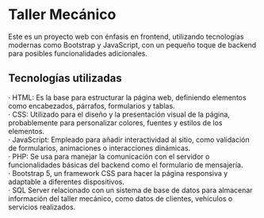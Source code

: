 <h1>Taller Mecánico</h1>
<p>Este es un proyecto web con énfasis en frontend, utilizando tecnologías modernas como Bootstrap y JavaScript, con un pequeño toque de backend para posibles funcionalidades adicionales.</p>

<h2>Tecnologías utilizadas</h2>
· HTML: Es la base para estructurar la página web, definiendo elementos como encabezados, párrafos, formularios y tablas.</br>
· CSS: Utilizado para el diseño y la presentación visual de la página, probablemente para personalizar colores, fuentes y estilos de los elementos. </br>
· JavaScript: Empleado para añadir interactividad al sitio, como validación de formularios, animaciones o interacciones dinámicas. </br>
· PHP: Se usa para manejar la comunicación con el servidor o funcionalidades básicas del backend como el formulario de mensajería. </br>
· Bootstrap 5, un framework CSS para hacer la página responsiva y adaptable a diferentes dispositivos. </br>
· SQL Server relacionado con un sistema de base de datos para almacenar información del taller mecánico, como datos de clientes, vehículos o servicios realizados. </br>


